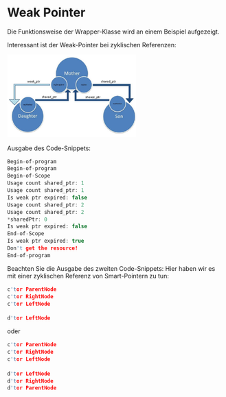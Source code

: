 # Weak Pointer

Die Funktionsweise der Wrapper-Klasse wird an einem Beispiel aufgezeigt.

Interessant ist der Weak-Pointer bei zyklischen Referenzen:

<img src="cycle.jpg" width="300">

Ausgabe des Code-Snippets:

```cpp
Begin-of-program
Begin-of-program
Begin-of-Scope
Usage count shared_ptr: 1
Usage count shared_ptr: 1
Is weak ptr expired: false
Usage count shared_ptr: 2
Usage count shared_ptr: 2
*sharedPtr: 0
Is weak ptr expired: false
End-of-Scope
Is weak ptr expired: true
Don't get the resource!
End-of-program
```

Beachten Sie die Ausgabe des zweiten Code-Snippets: Hier haben wir es mit
einer zyklischen Referenz von Smart-Pointern zu tun:

```cpp
c'tor ParentNode
c'tor RightNode
c'tor LeftNode

d'tor LeftNode
```

oder

```cpp
c'tor ParentNode
c'tor RightNode
c'tor LeftNode

d'tor LeftNode
d'tor RightNode
d'tor ParentNode
```
